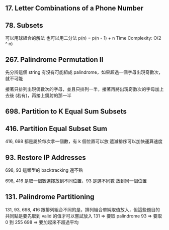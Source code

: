 ## 17. Letter Combinations of a Phone Number

## 78. Subsets

可以用球組合的解法
也可以用二分法
p(n) = p(n - 1) + n Time Complexity: O(2 ^ n)

## 267. Palindrome Permutation II

先分辨這個 string 有沒有可能組成 palindrome，如果超過一個字母出現奇數次，就不可能

接著只排列出現偶數次的字母，並且只排列一半，接著再將出現奇數次的字母加上去後 (若有)，再接上鏡射的那一半

## 698. Partition to K Equal Sum Subsets
## 416. Partition Equal Subset Sum

416, 698 都是屬於每次拿一個數，有 k 個位置可以放
遞減排序可以加快運算速度

## 93. Restore IP Addresses

698, 93 這類型的 backtracking 還不熟

698, 416 是取一個數選擇放到不同位置，93 是選不同數 放到同一個位置

## 131. Palindrome Partitioning
131, 93, 698, 416 跟排列組合不同的是，排列組合單純取值放入，但這些題目的共同點是要先取到 valid 的值才可以嘗試放入
131 => 要取 palindrome
93 => 要取 0 到 255
698 => 要加起來不超過平均